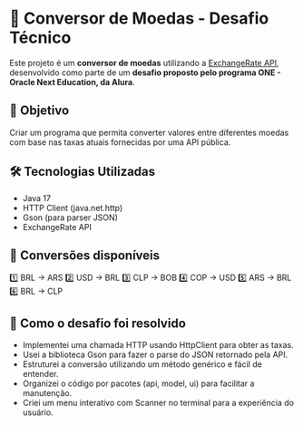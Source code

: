 # 💱 Conversor de Moedas - Desafio Técnico

Este projeto é um **conversor de moedas** utilizando a [ExchangeRate API](https://www.exchangerate-api.com/), desenvolvido como parte de um **desafio proposto pelo programa ONE - Oracle Next Education, da Alura**.

## 📌 Objetivo

Criar um programa que permita converter valores entre diferentes moedas com base nas taxas atuais fornecidas por uma API pública.

## 🛠️ Tecnologias Utilizadas

- Java 17
- HTTP Client (java.net.http)
- Gson (para parser JSON)
- ExchangeRate API

## 🔄 Conversões disponíveis
1️⃣ BRL → ARS
2️⃣ USD → BRL
3️⃣ CLP → BOB
4️⃣ COP → USD
5️⃣ ARS → BRL
6️⃣ BRL → CLP

## 🧠 Como o desafio foi resolvido
- Implementei uma chamada HTTP usando HttpClient para obter as taxas.
- Usei a biblioteca Gson para fazer o parse do JSON retornado pela API.
- Estruturei a conversão utilizando um método genérico e fácil de entender.
- Organizei o código por pacotes (api, model, ui) para facilitar a manutenção.
- Criei um menu interativo com Scanner no terminal para a experiência do usuário.
